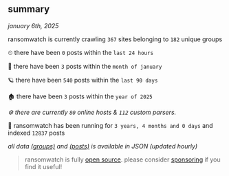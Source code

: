 
## summary
_january 6th, 2025_

ransomwatch is currently crawling `367` sites belonging to `182` unique groups

⏲ there have been `0` posts within the `last 24 hours`

🦈 there have been `3` posts within the `month of january`

🪐 there have been `540` posts within the `last 90 days`

🏚 there have been `3` posts within the `year of 2025`

_⚙️ there are currently `80` online hosts & `112` custom parsers._

🦕 ransomwatch has been running for `3 years, 4 months and 0 days` and indexed `12837` posts

_all data  [(groups)](http://https://dataleak.hopeless99.top//groups) and [(posts)](http://https://dataleak.hopeless99.top//posts) is available in JSON (updated hourly)_

> ransomwatch is fully [open source](https://github.com/joshhighet/ransomwatch#ransomwatch--). please consider [sponsoring](https://github.com/sponsors/joshhighet) if you find it useful!
